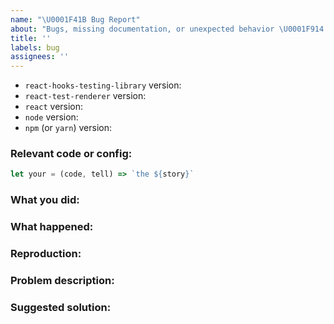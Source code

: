 ```yaml
---
name: "\U0001F41B Bug Report"
about: "Bugs, missing documentation, or unexpected behavior \U0001F914."
title: ''
labels: bug
assignees: ''
---
```


<!--

* Please fill out this template with all the relevant information so we can
  understand what's going on and fix the issue. We appreciate bugs filed and PRs
  submitted!

* Please make sure that you are familiar with and follow the Code of Conduct for
  this project (found in the CODE_OF_CONDUCT.md file).

* You can get the installed version of an NPM package by running `npm ls <insert package name>` in your terminal.

-->

- `react-hooks-testing-library` version:
- `react-test-renderer` version:
- `react` version:
- `node` version:
- `npm` (or `yarn`) version:

### Relevant code or config:

```js
let your = (code, tell) => `the ${story}`
```

### What you did:

<!-- What you were doing -->

### What happened:

<!-- Please provide the full error message/screenshots/anything -->

### Reproduction:

<!--
If possible, please create a repository that reproduces the issue with the
minimal amount of code possible.

Or if you can, try to reproduce the issue in a Codesandbox. You can fork the one
here: https://codesandbox.io/s/ypml1r8l8j?module=%2Fsrc%2F__tests__%2FuseHello.js&previewwindow=tests
-->

### Problem description:

<!-- Please describe why the current behaviour is a problem -->

### Suggested solution:

<!--
It's ok if you don't have a suggested solution, but it really helps if you could
do a little digging to come up with some suggestion of how to improve things.
-->
